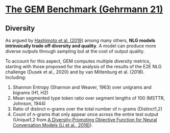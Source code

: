 # [The GEM Benchmark (Gehrmann 21)](https://arxiv.org/pdf/2102.01672.pdf)

## Diversity

As argued by [Hashimoto et al. (2019)](https://aclanthology.org/N19-1169.pdf) among many others, **NLG models intrinsically trade off diversity and quality**. A model can produce more diverse outputs through sampling but at the cost of output quality. 

To account for this aspect, GEM computes multiple diversity metrics, starting with those proposed for the analysis of the results of the E2E NLG challenge (Dusek et al., 2020) and by van Miltenburg et al. (2018). Including: 

1. Shannon Entropy (Shannon and Weaver, 1963) over unigrams and bigrams (H1, H2)
2. Mean segmented type token ratio over segment lengths of 100 (MSTTR, Johnson, 1944)
3. Ratio of distinct n-grams over the total number of n-grams (Distinct1,2)
4. Count of n-grams that only appear once across the entire test output (Unique1,2 from [A Diversity-Promoting Objective Function for Neural Conversation Models (Li et al., 2016)](https://aclanthology.org/N16-1014.pdf)).